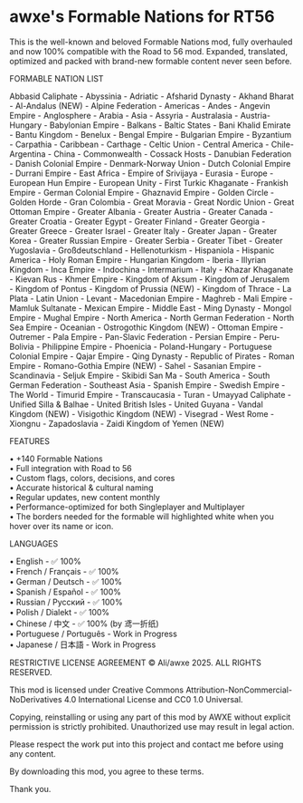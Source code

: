 # awxe's Formable Nations for RT56

This is the well-known and beloved Formable Nations mod, fully overhauled and now 100% compatible with the Road to 56 mod. Expanded, translated, optimized and packed with brand-new formable content never seen before.

FORMABLE NATION LIST

Abbasid Caliphate - Abyssinia - Adriatic - Afsharid Dynasty - Akhand Bharat - Al-Andalus (NEW) - Alpine Federation - Americas - Andes - Angevin Empire - Anglosphere - Arabia - Asia - Assyria - Australasia - Austria-Hungary - Babylonian Empire - Balkans - Baltic States - Bani Khalid Emirate - Bantu Kingdom - Benelux - Bengal Empire - Bulgarian Empire - Byzantium - Carpathia - Caribbean - Carthage - Celtic Union - Central America - Chile-Argentina - China - Commonwealth - Cossack Hosts - Danubian Federation - Danish Colonial Empire - Denmark-Norway Union - Dutch Colonial Empire - Durrani Empire - East Africa - Empire of Srivijaya - Eurasia - Europe - European Hun Empire - European Unity - First Turkic Khaganate - Frankish Empire - German Colonial Empire - Ghaznavid Empire - Golden Circle - Golden Horde - Gran Colombia - Great Moravia - Great Nordic Union - Great Ottoman Empire - Greater Albania - Greater Austria - Greater Canada - Greater Croatia - Greater Egypt - Greater Finland - Greater Georgia - Greater Greece - Greater Israel - Greater Italy - Greater Japan - Greater Korea - Greater Russian Empire - Greater Serbia - Greater Tibet - Greater Yugoslavia - Großdeutschland - Hellenoturkism - Hispaniola - Hispanic America - Holy Roman Empire - Hungarian Kingdom - Iberia - Illyrian Kingdom - Inca Empire - Indochina - Intermarium - Italy - Khazar Khaganate - Kievan Rus - Khmer Empire - Kingdom of Aksum - Kingdom of Jerusalem - Kingdom of Pontus - Kingdom of Prussia (NEW) - Kingdom of Thrace - La Plata - Latin Union - Levant - Macedonian Empire - Maghreb - Mali Empire - Mamluk Sultanate - Mexican Empire - Middle East - Ming Dynasty - Mongol Empire - Mughal Empire - North America - North German Federation - North Sea Empire - Oceanian - Ostrogothic Kingdom (NEW) - Ottoman Empire - Outremer - Pala Empire - Pan-Slavic Federation - Persian Empire - Peru-Bolivia - Philippine Empire - Phoenicia - Poland-Hungary - Portuguese Colonial Empire - Qajar Empire - Qing Dynasty - Republic of Pirates - Roman Empire - Romano-Gothia Empire (NEW) - Sahel - Sasanian Empire - Scandinavia - Seljuk Empire - Skibidi San Ma - South America - South German Federation - Southeast Asia - Spanish Empire - Swedish Empire - The World - Timurid Empire - Transcaucasia - Turan - Umayyad Caliphate - Unified Silla & Balhae - United British Isles - United Guyana - Vandal Kingdom (NEW) - Visigothic Kingdom (NEW) - Visegrad - West Rome - Xiongnu - Zapadoslavia - Zaidi Kingdom of Yemen (NEW)

FEATURES

• +140 Formable Nations  
• Full integration with Road to 56  
• Custom flags, colors, decisions, and cores  
• Accurate historical & cultural naming  
• Regular updates, new content monthly  
• Performance-optimized for both Singleplayer and Multiplayer  
• The borders needed for the formable will highlighted white when you hover over its name or icon.  

LANGUAGES

• English - ✅ 100%  
• French / Français - ✅ 100%  
• German / Deutsch - ✅ 100%  
• Spanish / Español - ✅ 100%  
• Russian / Русский - ✅ 100%  
• Polish / Dialekt - ✅ 100%  
• Chinese / 中文 - ✅ 100% (by 鸢一折纸)  
• Portuguese / Português - Work in Progress  
• Japanese / 日本語 - Work in Progress  

RESTRICTIVE LICENSE AGREEMENT
© Ali/awxe 2025. ALL RIGHTS RESERVED.

This mod is licensed under Creative Commons Attribution-NonCommercial-NoDerivatives 4.0 International License and CC0 1.0 Universal.

Copying, reinstalling or using any part of this mod by AWXE without explicit permission is strictly prohibited. Unauthorized use may result in legal action.

Please respect the work put into this project and contact me before using any content.

By downloading this mod, you agree to these terms.

Thank you.
